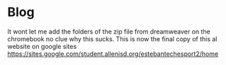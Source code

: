 # Blog
It wont let me add the folders of the zip file from dreamweaver on the chromebook no clue why this sucks.
This is now the final copy of this
al website on google sites https://sites.google.com/student.allenisd.org/estebantechesport2/home
